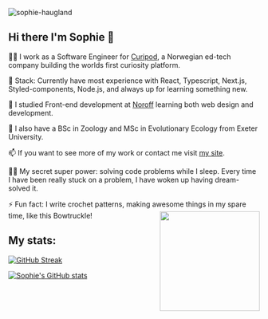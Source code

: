 ![sophie-haugland](https://user-images.githubusercontent.com/54497081/194089677-e114ecc6-c9b8-4133-8d4c-4a7854641e5e.png)



## Hi there I'm Sophie 👋 

 👩‍💻 I work as a Software Engineer for <a href="https://curipod.com/">Curipod</a>, a Norwegian ed-tech company building the worlds first curiosity platform.
 
 🥞 Stack: Currently have most experience with React, Typescript, Next.js, Styled-components, Node.js, and always up for learning something new.

🌱 I studied Front-end development at <a href="https://www.noroff.no/en/studies/vocational-school/front-end-development">Noroff</a> learning both web design and development.

🐘 I also have a BSc in Zoology and MSc in Evolutionary Ecology from Exeter University.

📫 If you want to see more of my work or contact me visit <a href="https://soph-web-dev.eu/">my site</a>.

🦸‍♀️ My secret super power: solving code problems while I sleep. Every time I have been really stuck on a problem, I have woken up having dream-solved it. 

⚡ Fun fact: I write crochet patterns, making awesome things in my spare time, like this Bowtruckle!
<img src="https://user-images.githubusercontent.com/54497081/194096904-3f97909e-b46c-49de-bca2-9a3ad3540973.png" width="200" height="200" align="right" />



## My stats:
[![GitHub Streak](https://streak-stats.demolab.com?user=Soph-H-P&theme=onedark&hide_border=true&border_radius=5&date_format=j%20M%5B%20Y%5D)](https://git.io/streak-stats)

[![Sophie's GitHub stats](https://github-readme-stats.vercel.app/api?username=Soph-H-P&theme=onedark&show_icons=true)](https://github.com/anuraghazra/github-readme-stats)
